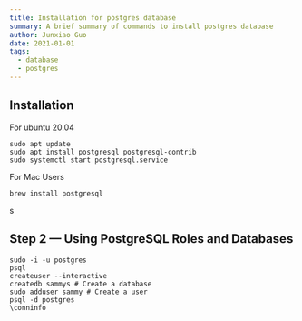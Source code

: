 ```yaml
---
title: Installation for postgres database
summary: A brief summary of commands to install postgres database
author: Junxiao Guo
date: 2021-01-01
tags:
  - database
  - postgres
---
```



## Installation

For ubuntu 20.04

```shell
sudo apt update
sudo apt install postgresql postgresql-contrib
sudo systemctl start postgresql.service

```

For Mac Users

```shell
brew install postgresql
```

s

## Step 2 — Using PostgreSQL Roles and Databases

```shell
sudo -i -u postgres
psql
createuser --interactive
createdb sammys # Create a database
sudo adduser sammy # Create a user
psql -d postgres
\conninfo
```

